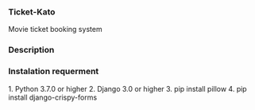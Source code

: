 <h3>Ticket-Kato</h3>

Movie ticket booking system

<h3>Description</h3>



<h3>Instalation requerment</h3>
1. Python 3.7.0 or higher 
2. Django 3.0 or higher
3. pip install pillow
4. pip install django-crispy-forms
